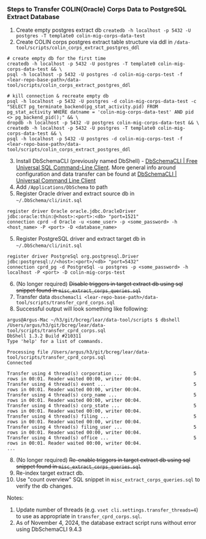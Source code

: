 
### Steps to Transfer COLIN(Oracle) Corps Data to PostgreSQL Extract Database 

1. Create empty postgres extract db
   `createdb -h localhost -p 5432 -U postgres -T template0 colin-mig-corps-data-test`
2. Create COLIN corps postgres extract table structure via ddl in `/data-tool/scripts/colin_corps_extract_postgres_ddl`
```
# create empty db for the first time
createdb -h localhost -p 5432 -U postgres -T template0 colin-mig-corps-data-test && \
psql -h localhost -p 5432 -U postgres -d colin-mig-corps-test -f <lear-repo-base-path>/data-tool/scripts/colin_corps_extract_postgres_ddl

# kill connection & recreate empty db
psql -h localhost -p 5432 -U postgres -d colin-mig-corps-data-test -c "SELECT pg_terminate_backend(pg_stat_activity.pid) FROM pg_stat_activity WHERE datname = 'colin-mig-corps-data-test' AND pid <> pg_backend_pid();" && \
dropdb -h localhost -p 5432 -U postgres colin-mig-corps-data-test && \
createdb -h localhost -p 5432 -U postgres -T template0 colin-mig-corps-data-test && \
psql -h localhost -p 5432 -U postgres -d colin-mig-corps-test -f <lear-repo-base-path>/data-tool/scripts/colin_corps_extract_postgres_ddl
```
3. Install DbSchemaCLI (previously named DbShell) -  [DbSchemaCLI | Free Universal SQL Command-Line Client](https://dbschema.com/dbschemacli.html). More general info around configuration and data transfer can be found at [DbSchemaCLI | Universal Command Line Client](https://dbschema.com/documentation/dbschemacli.html)
4. Add `/Applications/DbSchema` to path
5. Register Oracle driver and extract source db in `~/.DbSchema/cli/init.sql`
```
register driver Oracle oracle.jdbc.OracleDriver jdbc:oracle:thin:@<host>:<port>:<db> "port=1521"
connection cprd -d Oracle -u <some_user> -p <some_password> -h <host_name> -P <port> -D <database_name>
```
5. Register PostgreSQL driver and extract target db in  `~/.DbSchema/cli/init.sql`
```
register driver PostgreSql org.postgresql.Driver jdbc:postgresql://<host>:<port>/<db> "port=5432"
connection cprd_pg -d PostgreSql -u postgres -p <some_password> -h localhost -P <port> -D colin-mig-corps-test
```
6. (No longer required) ~~Disable triggers in target extract db using sql snippet found in `misc_extract_corps_queries.sql`~~
7. Transfer data `dbschemacli <lear-repo-base-path>/data-tool/scripts/transfer_cprd_corps.sql`
8. Successful output will look something like following:
```
argus@Argus-Mac ~/h3/git/bcreg/lear/data-tool/scripts $ dbshell /Users/argus/h3/git/bcreg/lear/data-tool/scripts/transfer_cprd_corps.sql
DbShell 1.3.2 Build #210311
Type 'help' for a list of commands.

Processing file /Users/argus/h3/git/bcreg/lear/data-tool/scripts/transfer_cprd_corps.sql
Connected

Transfer using 4 thread(s) corporation ...                          5 rows in 00:01. Reader waited 00:00, writer 00:04.
Transfer using 4 thread(s) event ...                                5 rows in 00:01. Reader waited 00:00, writer 00:04.
Transfer using 4 thread(s) corp_name ...                            5 rows in 00:01. Reader waited 00:00, writer 00:04.
Transfer using 4 thread(s) corp_state ...                           5 rows in 00:01. Reader waited 00:00, writer 00:04.
Transfer using 4 thread(s) filing ...                               5 rows in 00:01. Reader waited 00:00, writer 00:04.
Transfer using 4 thread(s) filing_user ...                          5 rows in 00:01. Reader waited 00:00, writer 00:04.
Transfer using 4 thread(s) office ...                               5 rows in 00:01. Reader waited 00:00, writer 00:04.
...
```
8. (No longer required) ~~Re-enable triggers in target extract db using sql snippet found in `misc_extract_corps_queries.sql`~~
9. Re-index target extract db.
10. Use "count overview" SQL snippet in `misc_extract_corps_queries.sql` to verify the db changes.


Notes:
1. Update number of threads (e.g. `vset cli.settings.transfer_threads=4`) to use as appropriate in `transfer_cprd_corps.sql`.
2. As of November 4, 2024, the database extract script runs without error using DbSchemaCLI 9.4.3
